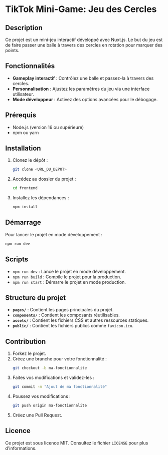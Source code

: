 # TikTok Mini-Game: Jeu des Cercles

## Description
Ce projet est un mini-jeu interactif développé avec Nuxt.js. Le but du jeu est de faire passer une balle à travers des cercles en rotation pour marquer des points.

## Fonctionnalités
- **Gameplay interactif** : Contrôlez une balle et passez-la à travers des cercles.
- **Personnalisation** : Ajustez les paramètres du jeu via une interface utilisateur.
- **Mode développeur** : Activez des options avancées pour le débogage.

## Prérequis
- Node.js (version 16 ou supérieure)
- npm ou yarn

## Installation
1. Clonez le dépôt :
   ```bash
   git clone <URL_DU_DEPOT>
   ```
2. Accédez au dossier du projet :
   ```bash
   cd frontend
   ```
3. Installez les dépendances :
   ```bash
   npm install
   ```

## Démarrage
Pour lancer le projet en mode développement :
```bash
npm run dev
```

## Scripts
- `npm run dev` : Lance le projet en mode développement.
- `npm run build` : Compile le projet pour la production.
- `npm run start` : Démarre le projet en mode production.

## Structure du projet
- **`pages/`** : Contient les pages principales du projet.
- **`components/`** : Contient les composants réutilisables.
- **`assets/`** : Contient les fichiers CSS et autres ressources statiques.
- **`public/`** : Contient les fichiers publics comme `favicon.ico`.

## Contribution
1. Forkez le projet.
2. Créez une branche pour votre fonctionnalité :
   ```bash
   git checkout -b ma-fonctionnalite
   ```
3. Faites vos modifications et validez-les :
   ```bash
   git commit -m "Ajout de ma fonctionnalité"
   ```
4. Poussez vos modifications :
   ```bash
   git push origin ma-fonctionnalite
   ```
5. Créez une Pull Request.

## Licence
Ce projet est sous licence MIT. Consultez le fichier `LICENSE` pour plus d'informations.
